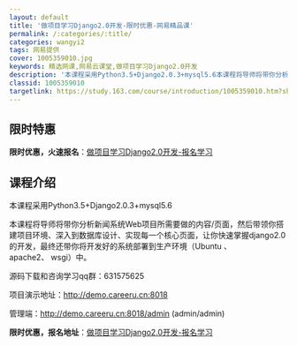 ```yaml
---
layout: default
title: '做项目学习Django2.0开发-限时优惠-网易精品课'
permalink: /:categories/:title/
categories: wangyi2
tags: 网易提供
cover: 1005359010.jpg
keywords: 精选网课,网易云课堂,做项目学习Django2.0开发
description: '本课程采用Python3.5+Django2.0.3+mysql5.6本课程将导师将带你分析新闻系统Web项目所需要做的'
classid: 1005359010
targetlink: https://study.163.com/course/introduction/1005359010.htm?share=1&shareId=1025206652&utm_campaign=share&utm_medium=iphoneShare&utm_source=&utm_u=1025206652
---
```


## 限时特惠

**限时优惠，火速报名**：[做项目学习Django2.0开发-报名学习](https://study.163.com/course/introduction/1005359010.htm?share=1&shareId=1025206652&utm_campaign=share&utm_medium=iphoneShare&utm_source=&utm_u=1025206652)

## 课程介绍

本课程采用Python3.5+Django2.0.3+mysql5.6

本课程将导师将带你分析新闻系统Web项目所需要做的内容/页面，然后带领你搭建项目环境、深入到数据库设计、实现每一个核心页面，让你快速掌握django2.0的开发，最终还带你将开发好的系统部署到生产环境（Ubuntu 、apache2、 wsgi）中。

源码下载和咨询学习qq群：631575625



项目演示地址：http://demo.careeru.cn:8018

管理端：http://demo.careeru.cn:8018/admin     (admin/admin)

**限时优惠，报名地址**：[做项目学习Django2.0开发-报名学习](https://study.163.com/course/introduction/1005359010.htm?share=1&shareId=1025206652&utm_campaign=share&utm_medium=iphoneShare&utm_source=&utm_u=1025206652)

